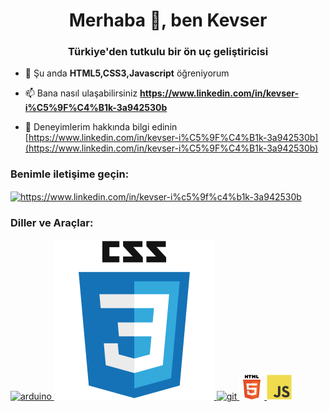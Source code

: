 <h1 align="center">Merhaba 👋, ben Kevser</h1>
<h3 align="center">Türkiye'den tutkulu bir ön uç geliştiricisi</h3>

- 🌱 Şu anda **HTML5,CSS3,Javascript** öğreniyorum

- 📫 Bana nasıl ulaşabilirsiniz **https://www.linkedin.com/in/kevser-i%C5%9F%C4%B1k-3a942530b**

- 📄 Deneyimlerim hakkında bilgi edinin [https://www.linkedin.com/in/kevser-i%C5%9F%C4%B1k-3a942530b](https://www.linkedin.com/in/kevser-i%C5%9F%C4%B1k-3a942530b)

<h3 align="left">Benimle iletişime geçin:</h3>
<p align="left">
<a href="https://linkedin.com/in/https://www.linkedin.com/in/kevser-i%c5%9f%c4%b1k-3a942530b" target="blank"><img align="center" src="https://raw.githubusercontent.com/rahuldkjain/github-profile-readme-generator/master/src/images/icons/Social/linked-in-alt.svg" alt="https://www.linkedin.com/in/kevser-i%c5%9f%c4%b1k-3a942530b" height="30" width="40" /></a>
</p>

<h3 align="left">Diller ve Araçlar:</h3>
<p align="left"> <a href="https://www.arduino.cc/" target="_blank" rel="noreferrer"> <img src="https://cdn.worldvectorlogo.com/logos/arduino-1.svg" alt="arduino" genişlik="40" yükseklik="40"/> </a> <a href="https://www.w3schools.com/css/" target="_blank" rel="noreferrer"> <img src="https://raw.githubusercontent.com/devicons/devicon/master/icons/css3/css3-original-wordmark.svg" alt="css3" genişlik="40" yükseklik="40"/> </a> <a href="https://git-scm.com/" target="_blank" rel="noreferrer"> <img src="https://www.vectorlogo.zone/logos/git-scm/git-scm-icon.svg" alt="git" genişlik="40" yükseklik="40"/> </a> <a href="https://www.w3.org/html/" target="_blank" rel="noreferrer"> <img src="https://raw.githubusercontent.com/devicons/devicon/master/icons/html5/html5-original-wordmark.svg" alt="html5" width="40" height="40"/> </a> <a href="https://developer.mozilla.org/tr-TR/docs/Web/JavaScript" target="_blank" rel="noreferrer"> <img src="https://raw.githubusercontent.com/devicons/devicon/master/icons/javascript/javascript-original.svg" alt="javascript" width="40" height="40"/> </a> </p>

